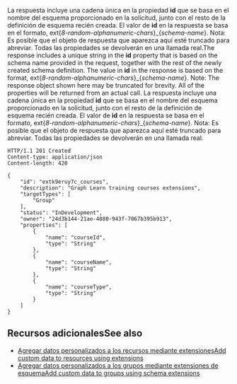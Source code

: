 <span data-ttu-id="3da50-p108">La respuesta incluye una cadena única en la propiedad **id** que se basa en el nombre del esquema proporcionado en la solicitud, junto con el resto de la definición de esquema recién creada. El valor de **id** en la respuesta se basa en el formato, ext\{_&#65279;8-random-alphanumeric-chars_\}\_\{_&#65279;schema-name_\}. Nota: Es posible que el objeto de respuesta que aparezca aquí esté truncado para abreviar. Todas las propiedades se devolverán en una llamada real.</span><span class="sxs-lookup"><span data-stu-id="3da50-p108">The response includes a unique string in the **id** property that is based on the schema name provided in the request, together with the rest of the newly created schema definition. The value in **id** in the response is based on the format, ext\{_&#65279;8-random-alphanumeric-chars_\}\_\{_&#65279;schema-name_\}. Note: The response object shown here may be truncated for brevity. All of the properties will be returned from an actual call.</span></span>
La respuesta incluye una cadena única en la propiedad **id** que se basa en el nombre del esquema proporcionado en la solicitud, junto con el resto de la definición de esquema recién creada. El valor de **id** en la respuesta se basa en el formato, ext\{_&#65279;8-random-alphanumeric-chars_\}\_\{_&#65279;schema-name_\}. Nota: Es posible que el objeto de respuesta que aparezca aquí esté truncado para abreviar. Todas las propiedades se devolverán en una llamada real.
<!-- {
  "blockType": "response",
  "truncated": true,
  "@odata.type": "microsoft.graph.schemaExtension"
} -->
```http
HTTP/1.1 201 Created
Content-type: application/json
Content-length: 420

{
    "id": "extk9eruy7c_courses",
    "description": "Graph Learn training courses extensions",
    "targetTypes": [
        "Group"
    ],
    "status": "InDevelopment",
    "owner": "24d3b144-21ae-4080-943f-7067b395b913",
    "properties": [
        {
            "name": "courseId",
            "type": "String"
        },
        {
            "name": "courseName",
            "type": "String"
        },
        {
            "name": "courseType",
            "type": "String"
        }
    ]
}
```


## <span data-ttu-id="3da50-161">Recursos adicionales</span><span class="sxs-lookup"><span data-stu-id="3da50-161">See also</span></span>
<a id="see-also" class="xliff"></a>

- [<span data-ttu-id="3da50-162">Agregar datos personalizados a los recursos mediante extensiones</span><span class="sxs-lookup"><span data-stu-id="3da50-162">Add custom data to resources using extensions</span></span>](../../../concepts/extensibility_overview.md)
- [<span data-ttu-id="3da50-163">Agregar datos personalizados a los grupos mediante extensiones de esquema</span><span class="sxs-lookup"><span data-stu-id="3da50-163">Add custom data to groups using schema extensions</span></span>](../../../concepts/extensibility_schema_groups.md)


<!-- uuid: 8fcb5dbc-d5aa-4681-8e31-b001d5168d79
2015-10-25 14:57:30 UTC -->
<!-- {
  "type": "#page.annotation",
  "description": "Create schemaExtension",
  "keywords": "",
  "section": "documentation",
  "tocPath": ""
}-->